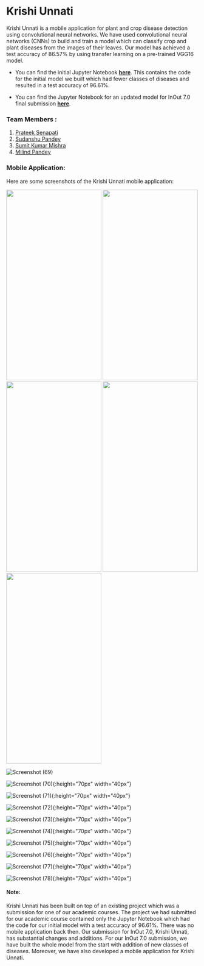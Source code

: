 # Krishi Unnati

Krishi Unnati is a mobile application for plant and crop disease detection using convolutional neural networks. We have used convolutional neural networks (CNNs) to build and train a model which can classify crop and plant diseases from the images of their leaves. Our model has achieved a test accuracy of 86.57% by using transfer learning on a pre-trained VGG16 model.

* You can find the initial Jupyter Notebook **[here](https://github.com/prateek-senapati/krishi-unnati/blob/main/Krishi_Unnati.ipynb)**. This contains the code for the initial model we built which had fewer classes of diseases and resulted in a test accuracy of 96.61%.

* You can find the Jupyter Notebook for an updated model for InOut 7.0 final submission **[here](https://github.com/prateek-senapati/krishi-unnati/blob/main/krishi_unnati_inout.ipynb)**.


### Team Members :

1.  <a href ="https://github.com/prateek-senapati">Prateek Senapati</a> 
2.  <a href ="https://github.com/Sudhanshu2920">Sudanshu Pandey</a>
3.  <a href ="https://github.com/sumitmishra27">Sumit Kumar Mishra</a>
4.   <a href ="https://github.com/Pranshu2780">Milind Pandey</a>


### Mobile Application:

Here are some screenshots of the Krishi Unnati mobile application:

<img src="https://github.com/prateek-senapati/krishi-unnati/blob/main/screenshots/image1.jpeg" width="250" height="500"> <img src="https://github.com/prateek-senapati/krishi-unnati/blob/main/screenshots/image2.jpeg" width="250" height="500"> <img src="https://github.com/prateek-senapati/krishi-unnati/blob/main/screenshots/image3.jpeg" width="250" height="500"> <img src="https://github.com/prateek-senapati/krishi-unnati/blob/main/screenshots/image4.jpeg" width="250" height="500"> <img src="https://github.com/prateek-senapati/krishi-unnati/blob/main/screenshots/image5.jpeg" width="250" height="500">

![Screenshot (69)](https://user-images.githubusercontent.com/47604864/103413601-54884780-4ba0-11eb-8d91-f921a4385f46.png?s=200)

![Screenshot (70)](https://user-images.githubusercontent.com/47604864/103413618-67028100-4ba0-11eb-8deb-3af0a7fd831e.png){:height="70px" width="40px"}

![Screenshot (71)](https://user-images.githubusercontent.com/47604864/103413627-6c5fcb80-4ba0-11eb-9e73-7e09591aef7c.png){:height="70px" width="40px"}

![Screenshot (72)](https://user-images.githubusercontent.com/47604864/103413632-71bd1600-4ba0-11eb-908d-632375b29275.png){:height="70px" width="40px"}

![Screenshot (73)](https://user-images.githubusercontent.com/47604864/103413637-7681ca00-4ba0-11eb-9050-e57301855db6.png){:height="70px" width="40px"}

![Screenshot (74)](https://user-images.githubusercontent.com/47604864/103413644-7f729b80-4ba0-11eb-8eca-1597e22b1c6a.png){:height="70px" width="40px"}

![Screenshot (75)](https://user-images.githubusercontent.com/47604864/103413651-8699a980-4ba0-11eb-9d89-04e8fd5d8ee7.png){:height="70px" width="40px"}

![Screenshot (76)](https://user-images.githubusercontent.com/47604864/103413658-8b5e5d80-4ba0-11eb-8565-8ee1f395b7ee.png){:height="70px" width="40px"}

![Screenshot (77)](https://user-images.githubusercontent.com/47604864/103413672-95805c00-4ba0-11eb-8a0e-33d751597683.png){:height="70px" width="40px"}

![Screenshot (78)](https://user-images.githubusercontent.com/47604864/103413686-9b763d00-4ba0-11eb-8339-8f09445c0b0c.png){:height="70px" width="40px"}



#### Note:

Krishi Unnati has been built on top of an existing project which was a submission for one of our academic courses. The project we had submitted for our academic course contained only the Jupyter Notebook which had the code for our initial model with a test accuracy of 96.61%. There was no mobile application back then. Our submission for InOut 7.0, Krishi Unnati, has substantial changes and additions. For our InOut 7.0 submission, we have built the whole model from the start with addition of new classes of diseases. Moreover, we have also developed a mobile application for Krishi Unnati.
